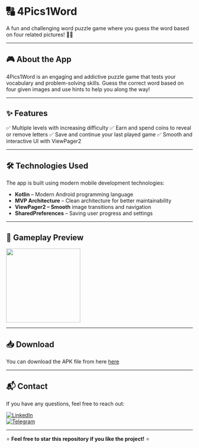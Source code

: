 # 🔠 4Pics1Word
A fun and challenging word puzzle game where you guess the word based on four related pictures! 🧩✨

---

## 🎮 About the App
4Pics1Word is an engaging and addictive puzzle game that tests your vocabulary and problem-solving skills. Guess the correct word based on four given images and use hints to help you along the way!

---

## ✨ Features
✅ Multiple levels with increasing difficulty
✅ Earn and spend coins to reveal or remove letters
✅ Save and continue your last played game
✅ Smooth and interactive UI with ViewPager2

---

## 🛠 Technologies Used
The app is built using modern mobile development technologies:
- **Kotlin** – Modern Android programming language
- **MVP Architecture** – Clean architecture for better maintainability
- **ViewPager2 – Smooth** image transitions and navigation
- **SharedPreferences** – Saving user progress and settings

---

## 🎥 Gameplay Preview
<img src="https://github.com/Khonsaid/4_Pics1_Word/blob/master/4Pics1Word.gif" width="200">

---

## 📥 Download
You can download the APK file from here [here](https://github.com/Khonsaid/4_Pics1_Word/blob/master/4Pics1Word.apk)

---

## 📬 Contact
If you have any questions, feel free to reach out:

[![LinkedIn](https://img.shields.io/badge/LinkedIn-Profile-blue?style=for-the-badge&logo=linkedin)](https://www.linkedin.com/in/khonsaid)  
[![Telegram](https://img.shields.io/badge/Telegram-Message-blue?style=for-the-badge&logo=telegram)](https://t.me/xonsaid)

---

⭐ **Feel free to star this repository if you like the project!** ⭐
